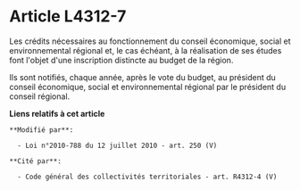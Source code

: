 # Article L4312-7

Les crédits nécessaires au fonctionnement du    conseil économique, social et environnemental régional et, le cas échéant, à
la réalisation de ses études font l'objet d'une inscription distincte au budget de la région. 

Ils sont notifiés, chaque année, après le vote du budget, au président du    conseil économique, social et environnemental
régional par le président du conseil régional.

**Liens relatifs à cet article**

	**Modifié par**:

	  - Loi n°2010-788 du 12 juillet 2010 - art. 250 (V)

	**Cité par**:

	  - Code général des collectivités territoriales - art. R4312-4 (V)
